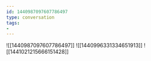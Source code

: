 ```yaml
---
id: 1440987097607786497
type: conversation
tags:
- 
---
```

![[1440987097607786497]]
![[1440996331334651913]]
![[1441021215666151428]]

